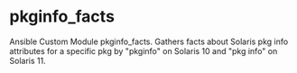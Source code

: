 # pkginfo_facts
Ansible Custom Module pkginfo_facts. Gathers facts about Solaris pkg info attributes for a specific pkg by "pkginfo" on Solaris 10 and "pkg info" on Solaris 11.
